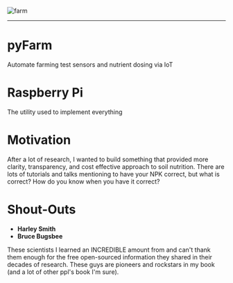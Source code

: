 ![farm](https://i.ytimg.com/vi/V-qySnIjuJ4/hqdefault.jpg)
<hr>

# pyFarm
Automate farming test sensors and nutrient dosing via IoT

# Raspberry Pi
The utility used to implement everything

# Motivation
After a lot of research, I wanted to build something that provided more clarity, transparency, and cost effective approach to soil nutrition. There are lots of tutorials and talks mentioning to have your NPK correct, but what is correct? How do you know when you have it correct? 

# Shout-Outs
* <b>Harley Smith
* Bruce Bugsbee</b>

These scientists I learned an INCREDIBLE amount from and can't thank them enough for the free open-sourced information they shared in their decades of research. These guys are pioneers and rockstars in my book (and a lot of other ppl's book I'm sure). 

